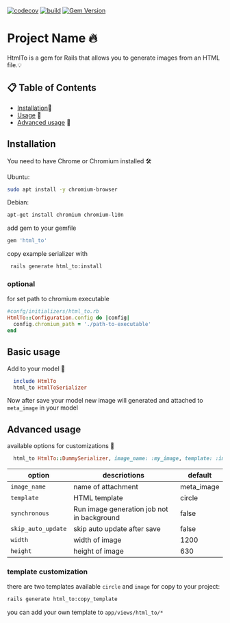 [![codecov](https://codecov.io/gh/Vchekryzhov/html-to/graph/badge.svg?token=27NK3S64MS)](https://codecov.io/gh/Vchekryzhov/html-to)
[![build](https://github.com/vchekryzhov/html-to/actions/workflows/ruby.yml/badge.svg)](https://github.com/vchekryzhov/html-to/actions/workflows/ruby.yml/badge.svg)
[![Gem Version](https://img.shields.io/gem/v/html_to.svg)](https://rubygems.org/gems/html_to)

# Project Name 🔥

HtmlTo is a gem for Rails that allows you to generate images from an HTML file.💡

## 📋 Table of Contents

- [Installation](#Installation)🚀
- [Usage](#basic-usage) 📖
- [Advanced usage](#advanced-usage) 🧰


## Installation

You need to have Chrome or Chromium installed 🛠️


Ubuntu:
``` bash
sudo apt install -y chromium-browser
```
Debian:
```bash
apt-get install chromium chromium-l10n
```
add gem to your gemfile
```ruby
gem 'html_to'
```
copy example serializer with
```bash
 rails generate html_to:install
```

### optional
for set path to chromium executable 
```ruby
#confg/initializers/html_to.rb
HtmlTo::Configuration.config do |config|
  config.chromium_path = './path-to-executable'
end
```

## Basic usage
Add to your model 📖

```ruby
  include HtmlTo
  html_to HtmlToSerializer
```
Now after save your model new image will generated and attached to ```meta_image``` in your model

## Advanced usage
available options for customizations 🧰
```ruby
  html_to HtmlTo::DummySerializer, image_name: :my_image, template: :image
```
| option             | descriotions                               | default    |
|--------------------|--------------------------------------------|------------|
| `image_name`       | name of attachment                         | meta_image |
| `template`         | HTML template                              | circle     |
| `synchronous`      | Run image generation job not in background | false      |
| `skip_auto_update` | skip auto update after save                | false      |
| `width`            | width of image                             | 1200       |
| `height`           | height of image                            | 630        |

### template customization
there are two templates available `circle` and `image` for copy to your project:
```bash
rails generate html_to:copy_template
```
you can add your own template to `app/views/html_to/*`
